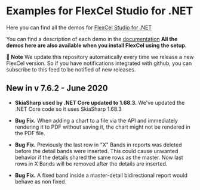 ﻿# Examples for FlexCel Studio for .NET

Here you can find all the demos for [FlexCel Studio for .NET](http://www.tmssoftware.com/site/flexcelnet.asp)

You can find a description of each demo in the [documentation](https://download.tmssoftware.com/flexcel/doc/net/index.html)
**All the demos here are also available when you install FlexCel using the setup.**

**:book: Note** We update this repository automatically every time we release a new FlexCel version. So if you have notifications integrated with github, you can subscribe to this feed to be notified of new releases.


## New in v 7.6.2 - June 2020


- **SkiaSharp used by .NET Core updated to 1.68.3.** We've updated the .NET Core code so it uses SkiaSharp 1.68.3

- **Bug Fix.** When adding a chart to a file via the API and immediately rendering it to PDF without saving it, the chart might not be rendered in the PDF file.

- **Bug Fix.** Previously the last row in "X" Bands in reports was deleted before the detail bands were inserted. This could cause unwanted behavior if the details shared the same rows as the master. Now last rows in X Bands will be removed after the details are inserted.

- **Bug Fix.** A fixed band inside a master-detail bidirectional report would behave as non fixed.


